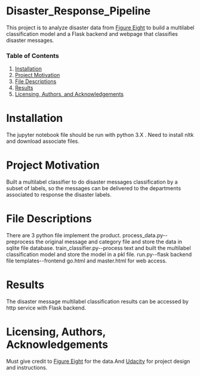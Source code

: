 # Disaster_Response_Pipeline
This project is to analyze disaster data from [Figure Eight](https://www.figure-eight.com/) to build a multilabel classification model and a Flask backend and webpage that classifies disaster messages.
### Table of Contents

1. [Installation](#installation)
2. [Project Motivation](#motivation)
3. [File Descriptions](#files)
4. [Results](#results)
5. [Licensing, Authors, and Acknowledgements](#licensing)


# Installation<a name="installation"></a>
The jupyter notebook file should be run with python 3.X . Need to install nltk and download associate files.

# Project Motivation<a name="motivation"></a>
Built a multilabel classifier to do disaster messages classification by a subset of labels, so the messages can be delivered to the departments associated to response the disaster labels.


# File Descriptions<a name="files"></a>
There are 3 python file implement the product.
process_data.py--preprocess the original message and category file and store the data in sqlite file database.
train_classifier.py--process text and built the multilabel classification model and store the model in a pkl file.
run.py--flask backend file
templates--frontend go.html and master.html for web access.

# Results<a name="results"></a>
The disaster message multilabel classification results can be accessed by http service with Flask backend.

# Licensing, Authors, Acknowledgements<a name="licensing"></a>
Must give credit to [Figure Eight](https://www.figure-eight.com/) for the data.And [Udacity](http://www.udacity.com) for project design and instructions.
